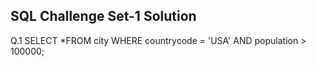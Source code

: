 ## SQL Challenge Set-1 Solution

Q.1    SELECT *FROM city WHERE countrycode = 'USA' AND population > 100000;

